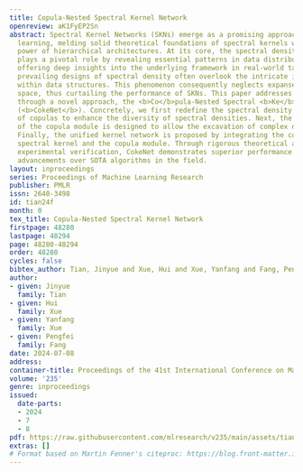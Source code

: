 ```yaml
---
title: Copula-Nested Spectral Kernel Network
openreview: aK1FyEP2Sn
abstract: Spectral Kernel Networks (SKNs) emerge as a promising approach in machine
  learning, melding solid theoretical foundations of spectral kernels with the representation
  power of hierarchical architectures. At its core, the spectral density function
  plays a pivotal role by revealing essential patterns in data distributions, thereby
  offering deep insights into the underlying framework in real-world tasks. Nevertheless,
  prevailing designs of spectral density often overlook the intricate interactions
  within data structures. This phenomenon consequently neglects expanses of the hypothesis
  space, thus curtailing the performance of SKNs. This paper addresses the issues
  through a novel approach, the <b>Co</b>pula-Nested Spectral <b>Ke</b>rnel <b>Net</b>work
  (<b>CokeNet</b>). Concretely, we first redefine the spectral density with the form
  of copulas to enhance the diversity of spectral densities. Next, the specific expression
  of the copula module is designed to allow the excavation of complex dependence structures.
  Finally, the unified kernel network is proposed by integrating the corresponding
  spectral kernel and the copula module. Through rigorous theoretical analysis and
  experimental verification, CokeNet demonstrates superior performance and significant
  advancements over SOTA algorithms in the field.
layout: inproceedings
series: Proceedings of Machine Learning Research
publisher: PMLR
issn: 2640-3498
id: tian24f
month: 0
tex_title: Copula-Nested Spectral Kernel Network
firstpage: 48280
lastpage: 48294
page: 48280-48294
order: 48280
cycles: false
bibtex_author: Tian, Jinyue and Xue, Hui and Xue, Yanfang and Fang, Pengfei
author:
- given: Jinyue
  family: Tian
- given: Hui
  family: Xue
- given: Yanfang
  family: Xue
- given: Pengfei
  family: Fang
date: 2024-07-08
address:
container-title: Proceedings of the 41st International Conference on Machine Learning
volume: '235'
genre: inproceedings
issued:
  date-parts:
  - 2024
  - 7
  - 8
pdf: https://raw.githubusercontent.com/mlresearch/v235/main/assets/tian24f/tian24f.pdf
extras: []
# Format based on Martin Fenner's citeproc: https://blog.front-matter.io/posts/citeproc-yaml-for-bibliographies/
---
```

